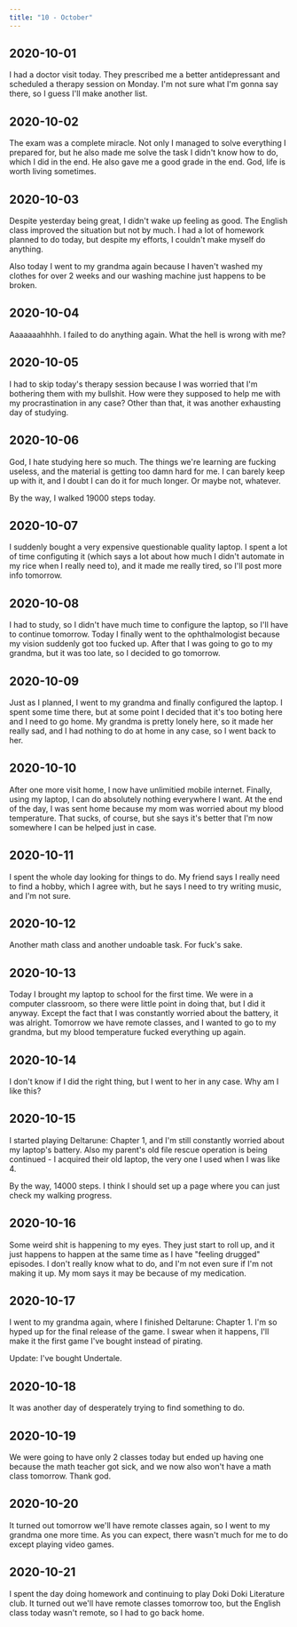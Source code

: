 ```yaml
---
title: "10 - October"
---
```


## 2020-10-01

I had a doctor visit today. They prescribed me a better antidepressant
and scheduled a therapy session on Monday. I'm not sure what I'm gonna
say there, so I guess I'll make another list.

## 2020-10-02

The exam was a complete miracle. Not only I managed to solve
everything I prepared for, but he also made me solve the task I didn't
know how to do, which I did in the end. He also gave me a good grade
in the end. God, life is worth living sometimes.

## 2020-10-03

Despite yesterday being great, I didn't wake up feeling as good. The
English class improved the situation but not by much. I had a lot of
homework planned to do today, but despite my efforts, I couldn't make
myself do anything.

Also today I went to my grandma again because I haven't washed my
clothes for over 2 weeks and our washing machine just happens to be
broken.

## 2020-10-04

Aaaaaaahhhh. I failed to do anything again. What the hell is wrong
with me?

## 2020-10-05

I had to skip today's therapy session because I was worried that I'm
bothering them with my bullshit. How were they supposed to help me
with my procrastination in any case? Other than that, it was another
exhausting day of studying.

## 2020-10-06

God, I hate studying here so much. The things we're learning are
fucking useless, and the material is getting too damn hard for me. I
can barely keep up with it, and I doubt I can do it for much longer.
Or maybe not, whatever.

By the way, I walked 19000 steps today.

## 2020-10-07

I suddenly bought a very expensive questionable quality laptop. I
spent a lot of time configuting it (which says a lot about how much I
didn't automate in my rice when I really need to), and it made me
really tired, so I'll post more info tomorrow.

## 2020-10-08

I had to study, so I didn't have much time to configure the laptop, so
I'll have to continue tomorrow. Today I finally went to the
ophthalmologist because my vision suddenly got too fucked up. After
that I was going to go to my grandma, but it was too late, so I
decided to go tomorrow.

## 2020-10-09

Just as I planned, I went to my grandma and finally configured the
laptop. I spent some time there, but at some point I decided that it's
too boting here and I need to go home. My grandma is pretty lonely
here, so it made her really sad, and I had nothing to do at home in
any case, so I went back to her.

## 2020-10-10

After one more visit home, I now have unlimitied mobile internet.
Finally, using my laptop, I can do absolutely nothing everywhere I
want. At the end of the day, I was sent home because my mom was
worried about my blood temperature. That sucks, of course, but she
says it's better that I'm now somewhere I can be helped just in case.

## 2020-10-11

I spent the whole day looking for things to do. My friend says I
really need to find a hobby, which I agree with, but he says I need to
try writing music, and I'm not sure.

## 2020-10-12

Another math class and another undoable task. For fuck's sake.

## 2020-10-13

Today I brought my laptop to school for the first time. We were in a
computer classroom, so there were little point in doing that, but I
did it anyway. Except the fact that I was constantly worried about the
battery, it was alright. Tomorrow we have remote classes, and I wanted
to go to my grandma, but my blood temperature fucked everything up
again.

## 2020-10-14

I don't know if I did the right thing, but I went to her in any case.
Why am I like this?

## 2020-10-15

I started playing Deltarune: Chapter 1, and I'm still constantly
worried about my laptop's battery. Also my parent's old file rescue
operation is being continued - I acquired their old laptop, the very
one I used when I was like 4.

By the way, 14000 steps. I think I should set up a page where you can
just check my walking progress.

## 2020-10-16

Some weird shit is happening to my eyes. They just start to roll up,
and it just happens to happen at the same time as I have "feeling
drugged" episodes. I don't really know what to do, and I'm not even
sure if I'm not making it up. My mom says it may be because of my
medication.

## 2020-10-17

I went to my grandma again, where I finished Deltarune: Chapter 1. I'm
so hyped up for the final release of the game. I swear when it
happens, I'll make it the first game I've bought instead of pirating.

Update: I've bought Undertale.

## 2020-10-18

It was another day of desperately trying to find something to do.

## 2020-10-19

We were going to have only 2 classes today but ended up having one
because the math teacher got sick, and we now also won't have a math
class tomorrow. Thank god.

## 2020-10-20

It turned out tomorrow we'll have remote classes again, so I went to
my grandma one more time. As you can expect, there wasn't much for me
to do except playing video games.

## 2020-10-21

I spent the day doing homework and continuing to play Doki Doki
Literature club. It turned out we'll have remote classes tomorrow too,
but the English class today wasn't remote, so I had to go back home.
